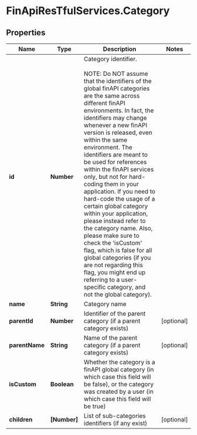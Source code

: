 # FinApiResTfulServices.Category

## Properties
Name | Type | Description | Notes
------------ | ------------- | ------------- | -------------
**id** | **Number** | Category identifier.<br/><br/>NOTE: Do NOT assume that the identifiers of the global finAPI categories are the same across different finAPI environments. In fact, the identifiers may change whenever a new finAPI version is released, even within the same environment. The identifiers are meant to be used for references within the finAPI services only, but not for hard-coding them in your application. If you need to hard-code the usage of a certain global category within your application, please instead refer to the category name. Also, please make sure to check the 'isCustom' flag, which is false for all global categories (if you are not regarding this flag, you might end up referring to a user-specific category, and not the global category). | 
**name** | **String** | Category name | 
**parentId** | **Number** | Identifier of the parent category (if a parent category exists) | [optional] 
**parentName** | **String** | Name of the parent category (if a parent category exists) | [optional] 
**isCustom** | **Boolean** | Whether the category is a finAPI global category (in which case this field will be false), or the category was created by a user (in which case this field will be true) | 
**children** | **[Number]** | List of sub-categories identifiers (if any exist) | [optional] 


